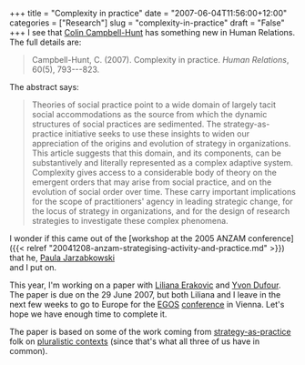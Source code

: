 +++
title = "Complexity in practice"
date = "2007-06-04T11:56:00+12:00"
categories = ["Research"]
slug = "complexity-in-practice"
draft = "False"
+++
I see that [Colin
Campbell-Hunt](http://www.business.otago.ac.nz/Mgmt/staff/ccampbellhunt.html)
has something new in Human Relations. The full details are:

> Campbell-Hunt, C. (2007). Complexity in practice. _Human
Relations_, 60(5), 793---823.

The abstract says:

> Theories of social practice point to a wide domain of largely
tacit social accommodations as the source from which the dynamic
structures of social practices are sedimented. The
strategy-as-practice initiative seeks to use these insights to widen
our appreciation of the origins and evolution of strategy in
organizations. This article suggests that this domain, and its
components, can be substantively and literally represented as a
complex adaptive system. Complexity gives access to a
considerable body of theory on the emergent orders that may arise
from social practice, and on the evolution of social order over time.
These carry important implications for the scope of practitioners'
agency in leading strategic change, for the locus of strategy in
organizations, and for the design of research strategies to
investigate these complex phenomena.

I wonder if this came out of the [workshop at the 2005 ANZAM
conference]({{< relref "20041208-anzam-strategising-activity-and-practice.md" >}})
that he, [Paula
Jarzabkowski](http://www.abs.aston.ac.uk/newweb/staff/detail.asp/sfldStaffID=A0000633)  
and I put on.

This year, I'm working on a paper with [Liliana
Erakovic](http://staff.business.auckland.ac.nz/lerakovic) and [Yvon
Dufour](http://staff.business.auckland.ac.nz/ydufour). The paper is due
on the 29 June 2007, but both Liliana and I leave in the next few weeks
to go to Europe for the [EGOS](http://www.egosnet.org/)
[conference](http://www.egosnet.org/conferences/collo23/colloquium_2007.shtml)
in Vienna. Let's hope we have enough time to complete it.

The paper is based on some of the work coming from
[strategy-as-practice](http://www.strategy-as-practice.org/) folk on
[pluralistic
contexts](http://hum.sagepub.com/cgi/content/abstract/60/1/179) (since
that's what all three of us have in common).

